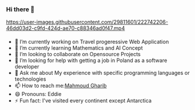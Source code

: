 ### Hi there 👋
https://user-images.githubusercontent.com/29811601/222742206-46dd03d2-c9fd-424d-ae70-c88346ad0f47.mp4

<div style="margin-top: 20px; margin-bottom: 20px;">

- 🔭 I’m currently working on Travel progeressive Web Application
- 🌱 I’m currently learning Mathematics and AI Concept
- 👯 I’m looking to collaborate on Opensource Projects 
- 🤔 I’m looking for help with getting a job in Poland as a software developer
- 💬 Ask me about My experience with specific programming languages or technologies
- 📫 How to reach me:[Mahmoud Gharib](https://github.com/Gharib84)
- 😄 Pronouns: Eddie
- ⚡ Fun fact: I've visited every continent except Antarctica

</div>
<!--
**Gharib84/Gharib84** is a ✨ _special_ ✨ repository because its `README.md` (this file) appears on your GitHub profile.

Here are some ideas to get you started:

- 🔭 I’m currently working on ...
- 🌱 I’m currently learning ...
- 👯 I’m looking to collaborate on ...
- 🤔 I’m looking for help with ...
- 💬 Ask me about ...
- 📫 How to reach me: ...
- 😄 Pronouns: ...
- ⚡ Fun fact: ...



-->

